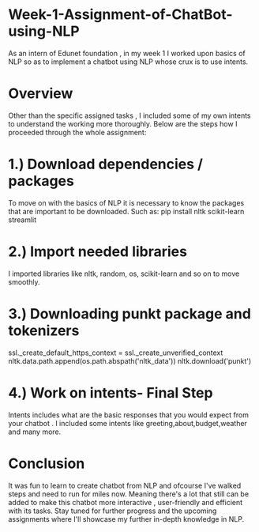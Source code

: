 # Week-1-Assignment-of-ChatBot-using-NLP
As an intern of Edunet foundation , in my week 1 I worked upon basics of NLP so as to implement a chatbot using NLP whose crux is to use intents.

# Overview
Other than the specific assigned tasks , I included some of my own intents to understand the working more thoroughly. Below are the steps how I proceeded through the whole assignment:
 # 1.) Download dependencies / packages 
 To move on with the basics of NLP it is necessary to know the packages that are important to be downloaded. Such as:
 pip install nltk scikit-learn streamlit 

 # 2.) Import needed libraries
 I imported libraries like nltk, random, os, scikit-learn and so on to move smoothly.

 # 3.) Downloading punkt package and tokenizers
 ssl._create_default_https_context = ssl._create_unverified_context
 nltk.data.path.append(os.path.abspath('nltk_data'))
 nltk.download('punkt')

 # 4.) Work on intents- Final Step
 Intents includes what are the basic responses that you would expect from your chatbot . I included some intents like greeting,about,budget,weather and many more.


 # Conclusion
 It was fun to learn to create chatbot from NLP and ofcourse I've walked steps and need to run for miles now. Meaning there's a lot that still can be added to make this chatbot more interactive , user-friendly and efficient with its tasks. Stay tuned for further progress and the upcoming assignments where I'll showcase my further in-depth knowledge in NLP.
